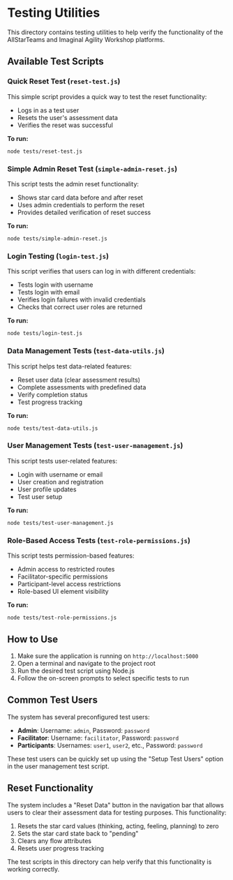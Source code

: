 # Testing Utilities

This directory contains testing utilities to help verify the functionality of the AllStarTeams and Imaginal Agility Workshop platforms.

## Available Test Scripts

### Quick Reset Test (`reset-test.js`)

This simple script provides a quick way to test the reset functionality:
- Logs in as a test user
- Resets the user's assessment data
- Verifies the reset was successful

**To run:**
```
node tests/reset-test.js
```

### Simple Admin Reset Test (`simple-admin-reset.js`)

This script tests the admin reset functionality:
- Shows star card data before and after reset
- Uses admin credentials to perform the reset
- Provides detailed verification of reset success

**To run:**
```
node tests/simple-admin-reset.js
```

### Login Testing (`login-test.js`)

This script verifies that users can log in with different credentials:
- Tests login with username
- Tests login with email
- Verifies login failures with invalid credentials
- Checks that correct user roles are returned

**To run:**
```
node tests/login-test.js
```

### Data Management Tests (`test-data-utils.js`)

This script helps test data-related features:
- Reset user data (clear assessment results)
- Complete assessments with predefined data
- Verify completion status
- Test progress tracking

**To run:**
```
node tests/test-data-utils.js
```

### User Management Tests (`test-user-management.js`)

This script tests user-related features:
- Login with username or email
- User creation and registration
- User profile updates
- Test user setup

**To run:**
```
node tests/test-user-management.js
```

### Role-Based Access Tests (`test-role-permissions.js`)

This script tests permission-based features:
- Admin access to restricted routes
- Facilitator-specific permissions
- Participant-level access restrictions
- Role-based UI element visibility

**To run:**
```
node tests/test-role-permissions.js
```

## How to Use

1. Make sure the application is running on `http://localhost:5000`
2. Open a terminal and navigate to the project root
3. Run the desired test script using Node.js
4. Follow the on-screen prompts to select specific tests to run

## Common Test Users

The system has several preconfigured test users:

- **Admin**: Username: `admin`, Password: `password`
- **Facilitator**: Username: `facilitator`, Password: `password`
- **Participants**: Usernames: `user1`, `user2`, etc., Password: `password`

These test users can be quickly set up using the "Setup Test Users" option in the user management test script.

## Reset Functionality

The system includes a "Reset Data" button in the navigation bar that allows users to clear their assessment data for testing purposes. This functionality:

1. Resets the star card values (thinking, acting, feeling, planning) to zero
2. Sets the star card state back to "pending"
3. Clears any flow attributes
4. Resets user progress tracking

The test scripts in this directory can help verify that this functionality is working correctly.
